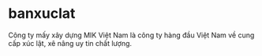 # banxuclat
Công ty mấy xây dựng MIK Việt Nam là công ty hàng đầu Việt Nam về cung cấp xúc lật, xê nâng uy tin chất lượng.

